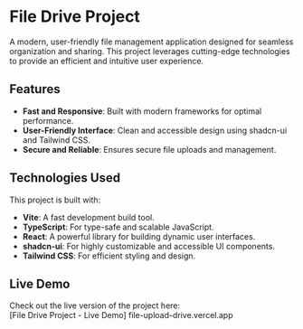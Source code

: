 # File Drive Project

A modern, user-friendly file management application designed for seamless organization and sharing. This project leverages cutting-edge technologies to provide an efficient and intuitive user experience.

## Features

- **Fast and Responsive**: Built with modern frameworks for optimal performance.
- **User-Friendly Interface**: Clean and accessible design using shadcn-ui and Tailwind CSS.
- **Secure and Reliable**: Ensures secure file uploads and management.

## Technologies Used

This project is built with:

- **Vite**: A fast development build tool.
- **TypeScript**: For type-safe and scalable JavaScript.
- **React**: A powerful library for building dynamic user interfaces.
- **shadcn-ui**: For highly customizable and accessible UI components.
- **Tailwind CSS**: For efficient styling and design.

## Live Demo

Check out the live version of the project here:  
[File Drive Project - Live Demo] 
file-upload-drive.vercel.app

